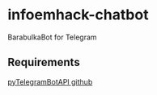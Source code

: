 # infoemhack-chatbot
BarabulkaBot for Telegram

## Requirements
[pyTelegramBotAPI github]

[pyTelegramBotAPI github]: https://github.com/eternnoir/pyTelegramBotAPI
